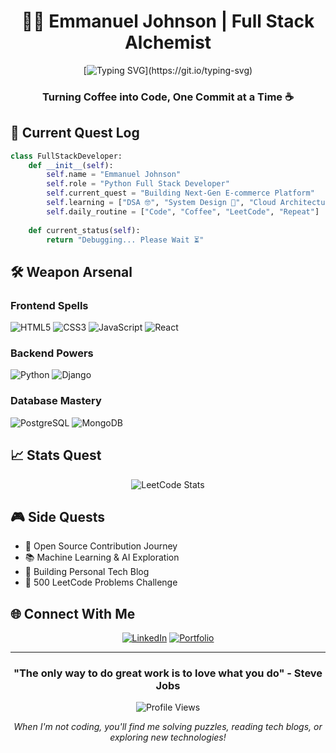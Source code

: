 <div align="center">
  
# 👨‍💻 Emmanuel Johnson | Full Stack Alchemist

[![Typing SVG](https://readme-typing-svg.herokuapp.com?font=Fira+Code&pause=1000&color=2E8FF7&center=true&vCenter=true&width=435&lines=Hai,+I'm+Emmanuel+Johnson;)](https://git.io/typing-svg)

### Turning Coffee into Code, One Commit at a Time ☕

</div>

## 🎯 Current Quest Log

```python
class FullStackDeveloper:
    def __init__(self):
        self.name = "Emmanuel Johnson"
        self.role = "Python Full Stack Developer"
        self.current_quest = "Building Next-Gen E-commerce Platform"
        self.learning = ["DSA 🤓", "System Design 📐", "Cloud Architecture ☁️"]
        self.daily_routine = ["Code", "Coffee", "LeetCode", "Repeat"]
    
    def current_status(self):
        return "Debugging... Please Wait ⏳"
```

## 🛠️ Weapon Arsenal

### Frontend Spells
![HTML5](https://img.shields.io/badge/HTML5-🔥-E34F26?style=for-the-badge&labelColor=black)
![CSS3](https://img.shields.io/badge/CSS3-💫-1572B6?style=for-the-badge&labelColor=black)
![JavaScript](https://img.shields.io/badge/JavaScript-⚡-F7DF1E?style=for-the-badge&labelColor=black)
![React](https://img.shields.io/badge/React-⚛️-61DAFB?style=for-the-badge&labelColor=black)

### Backend Powers
![Python](https://img.shields.io/badge/Python-🐍-3776AB?style=for-the-badge&labelColor=black)
![Django](https://img.shields.io/badge/Django-🎯-092E20?style=for-the-badge&labelColor=black)

### Database Mastery
![PostgreSQL](https://img.shields.io/badge/PostgreSQL-🐘-4169E1?style=for-the-badge&labelColor=black)
![MongoDB](https://img.shields.io/badge/MongoDB-🍃-47A248?style=for-the-badge&labelColor=black)

## 📈 Stats Quest

<div align="center">

![LeetCode Stats](https://leetcard.jacoblin.cool/emmanuel011?theme=dark&font=Fira%20Code&ext=heatmap)

</div>

## 🎮 Side Quests

- 🚀 Open Source Contribution Journey
- 📚 Machine Learning & AI Exploration
- 🌟 Building Personal Tech Blog
- 🎯 500 LeetCode Problems Challenge

## 🌐 Connect With Me

<div align="center">

[![LinkedIn](https://img.shields.io/badge/Connect_on_LinkedIn-0A66C2?style=for-the-badge&logo=linkedin&logoColor=white)](https://www.linkedin.com/in/emmanuel-johnson-a36b6b2b3/)
[![Portfolio](https://img.shields.io/badge/Visit_Portfolio-000000?style=for-the-badge&logo=firefox&logoColor=white)](https://your-portfolio-url.com)

</div>

---

<div align="center">

### "The only way to do great work is to love what you do" - Steve Jobs

![Profile Views](https://komarev.com/ghpvc/?username=emmanueljohnsonpy&color=brightgreen&style=flat-square)

*When I'm not coding, you'll find me solving puzzles, reading tech blogs, or exploring new technologies!*

</div>
